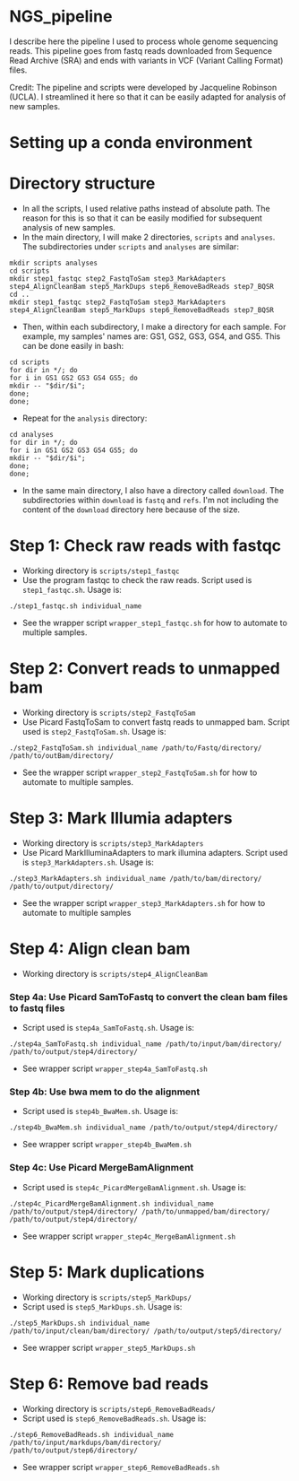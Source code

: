 # NGS_pipeline
I describe here the pipeline I used to process whole genome sequencing reads. This pipeline goes from fastq reads downloaded from Sequence Read Archive (SRA) and ends with variants in VCF (Variant Calling Format) files. 

Credit: The pipeline and scripts were developed by Jacqueline Robinson (UCLA). I streamlined it here so that it can be easily adapted for analysis of new samples. 

# Setting up a conda environment

# Directory structure
* In all the scripts, I used relative paths instead of absolute path. The reason for this is so that it can be easily modified for subsequent analysis of new samples. 
* In the main directory, I will make 2 directories, `scripts` and `analyses`. The subdirectories under `scripts` and `analyses` are similar:

```
mkdir scripts analyses
cd scripts
mkdir step1_fastqc step2_FastqToSam step3_MarkAdapters step4_AlignCleanBam step5_MarkDups step6_RemoveBadReads step7_BQSR
cd ..
mkdir step1_fastqc step2_FastqToSam step3_MarkAdapters step4_AlignCleanBam step5_MarkDups step6_RemoveBadReads step7_BQSR
```

* Then, within each subdirectory, I make a directory for each sample. For example, my samples' names are: GS1, GS2, GS3, GS4, and GS5. This can be done easily in bash:

```
cd scripts
for dir in */; do                                                            
for i in GS1 GS2 GS3 GS4 GS5; do
mkdir -- "$dir/$i";    
done;
done;
```
* Repeat for the `analysis` directory:

```
cd analyses
for dir in */; do                                                            
for i in GS1 GS2 GS3 GS4 GS5; do
mkdir -- "$dir/$i";    
done;
done;
```
* In the same main directory, I also have a directory called `download`. The subdirectories within `download` is `fastq` and `refs`. I'm not including the content of the `download` directory here because of the size. 

# Step 1: Check raw reads with fastqc
* Working directory is `scripts/step1_fastqc`
* Use the program fastqc to check the raw reads. Script used is `step1_fastqc.sh`. Usage is:
```
./step1_fastqc.sh individual_name
```
* See the wrapper script `wrapper_step1_fastqc.sh` for how to automate to multiple samples.

# Step 2: Convert reads to unmapped bam
* Working directory is `scripts/step2_FastqToSam`
* Use Picard FastqToSam to convert fastq reads to unmapped bam. Script used is `step2_FastqToSam.sh`. Usage is:
```
./step2_FastqToSam.sh individual_name /path/to/Fastq/directory/ /path/to/outBam/directory/
```
* See the wrapper script `wrapper_step2_FastqToSam.sh` for how to automate to multiple samples. 


# Step 3: Mark Illumia adapters
* Working directory is `scripts/step3_MarkAdapters`
* Use Picard MarkIlluminaAdapters to mark illumina adapters. Script used is `step3_MarkAdapters.sh`. Usage is:
```
./step3_MarkAdapters.sh individual_name /path/to/bam/directory/ /path/to/output/directory/
```
* See the wrapper script `wrapper_step3_MarkAdapters.sh` for how to automate to multiple samples

# Step 4: Align clean bam
* Working directory is `scripts/step4_AlignCleanBam`
### Step 4a: Use Picard SamToFastq to convert the clean bam files to fastq files
* Script used is `step4a_SamToFastq.sh`. Usage is:
```
./step4a_SamToFastq.sh individual_name /path/to/input/bam/directory/ /path/to/output/step4/directory/
```
* See wrapper script `wrapper_step4a_SamToFastq.sh`
### Step 4b: Use bwa mem to do the alignment
* Script used is `step4b_BwaMem.sh`. Usage is:
```
./step4b_BwaMem.sh individual_name /path/to/output/step4/directory/
```
* See wrapper script `wrapper_step4b_BwaMem.sh`
### Step 4c: Use Picard MergeBamAlignment
* Script used is `step4c_PicardMergeBamAlignment.sh`. Usage is:
```
./step4c_PicardMergeBamAlignment.sh individual_name /path/to/output/step4/directory/ /path/to/unmapped/bam/directory/ /path/to/output/step4/directory/
```
* See wrapper script `wrapper_step4c_MergeBamAlignment.sh`

# Step 5: Mark duplications
* Working directory is `scripts/step5_MarkDups/`
* Script used is `step5_MarkDups.sh`. Usage is:
```
./step5_MarkDups.sh individual_name /path/to/input/clean/bam/directory/ /path/to/output/step5/directory/
```
* See wrapper script `wrapper_step5_MarkDups.sh`

# Step 6: Remove bad reads
* Working directory is `scripts/step6_RemoveBadReads/`
* Script used is `step6_RemoveBadReads.sh`. Usage is:
```
./step6_RemoveBadReads.sh individual_name /path/to/input/markdups/bam/directory/ /path/to/output/step6/directory/
```
* See wrapper script `wrapper_step6_RemoveBadReads.sh`





